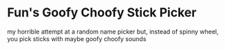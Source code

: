 # Fun's Goofy Choofy Stick Picker
my horrible attempt at a random name picker
but, instead of spinny wheel, you pick sticks
with maybe goofy choofy sounds
